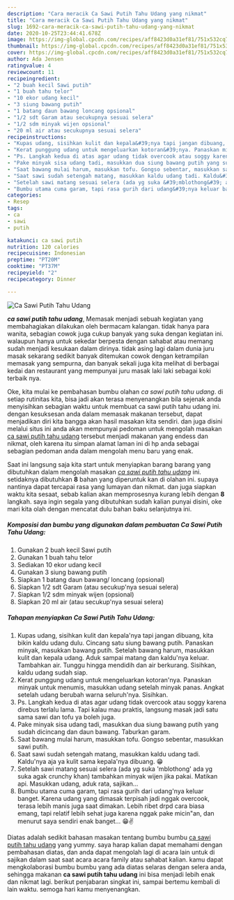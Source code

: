 ```yaml
---
description: "Cara meracik Ca Sawi Putih Tahu Udang yang nikmat"
title: "Cara meracik Ca Sawi Putih Tahu Udang yang nikmat"
slug: 1692-cara-meracik-ca-sawi-putih-tahu-udang-yang-nikmat
date: 2020-10-25T23:44:41.678Z
image: https://img-global.cpcdn.com/recipes/aff8423d0a31ef81/751x532cq70/ca-sawi-putih-tahu-udang-foto-resep-utama.jpg
thumbnail: https://img-global.cpcdn.com/recipes/aff8423d0a31ef81/751x532cq70/ca-sawi-putih-tahu-udang-foto-resep-utama.jpg
cover: https://img-global.cpcdn.com/recipes/aff8423d0a31ef81/751x532cq70/ca-sawi-putih-tahu-udang-foto-resep-utama.jpg
author: Ada Jensen
ratingvalue: 4
reviewcount: 11
recipeingredient:
- "2 buah kecil Sawi putih"
- "1 buah tahu telor"
- "10 ekor udang kecil"
- "3 siung bawang putih"
- "1 batang daun bawang loncang opsional"
- "1/2 sdt Garam atau secukupnya sesuai selera"
- "1/2 sdm minyak wijen opsional"
- "20 ml air atau secukupnya sesuai selera"
recipeinstructions:
- "Kupas udang, sisihkan kulit dan kepala&#39;nya tapi jangan dibuang, kita bikin kaldu udang dulu. Cincang satu siung bawang putih. Panaskan minyak, masukkan bawang putih. Setelah bawang harum, masukkan kulit dan kepala udang. Aduk sampai matang dan kaldu&#39;nya keluar. Tambahkan air. Tunggu hingga mendidih dan air berkurang. Sisihkan, kaldu udang sudah siap."
- "Kerat punggung udang untuk mengeluarkan kotoran&#39;nya. Panaskan minyak untuk menumis, masukkan udang setelah minyak panas. Angkat setelah udang berubah warna seluruh&#39;nya. Sisihkan."
- "Ps. Langkah kedua di atas agar udang tidak overcook atau soggy karena direbus terlalu lama. Tapi kalau mau praktis, langsung masak jadi satu sama sawi dan tofu ya boleh juga."
- "Pake minyak sisa udang tadi, masukkan dua siung bawang putih yang sudah dicincang dan daun bawang. Taburkan garam."
- "Saat bawang mulai harum, masukkan tofu. Gongso sebentar, masukkan sawi putih."
- "Saat sawi sudah setengah matang, masukkan kaldu udang tadi. Kaldu&#39;nya aja ya kulit sama kepala&#39;nya dibuang. 😁"
- "Setelah sawi matang sesuai selera (ada yg suka &#39;mblothong&#39; ada yg suka agak crunchy khan) tambahkan minyak wijen jika pakai. Matikan api. Masukkan udang, aduk rata, sajikan..."
- "Bumbu utama cuma garam, tapi rasa gurih dari udang&#39;nya keluar banget. Karena udang yang dimasak terpisah jadi nggak overcook, terasa lebih manis juga saat dimakan. Lebih ribet drpd cara biasa emang, tapi relatif lebih sehat juga karena nggak pake micin&#34;an, dan menurut saya sendiri enak banget... 😁✌️"
categories:
- Resep
tags:
- ca
- sawi
- putih

katakunci: ca sawi putih 
nutrition: 120 calories
recipecuisine: Indonesian
preptime: "PT20M"
cooktime: "PT37M"
recipeyield: "2"
recipecategory: Dinner

---
```



![Ca Sawi Putih Tahu Udang](https://img-global.cpcdn.com/recipes/aff8423d0a31ef81/751x532cq70/ca-sawi-putih-tahu-udang-foto-resep-utama.jpg)

<b><i>ca sawi putih tahu udang</i></b>, Memasak menjadi sebuah kegiatan yang membahagiakan dilakukan oleh bermacam kalangan. tidak hanya para wanita, sebagian cowok juga cukup banyak yang suka dengan kegiatan ini. walaupun hanya untuk sekedar berpesta dengan sahabat atau memang sudah menjadi kesukaan dalam dirinya. tidak asing lagi dalam dunia juru masak sekarang sedikit banyak ditemukan cowok dengan ketrampilan memasak yang sempurna, dan banyak sekali juga kita melihat di berbagai kedai dan restaurant yang mempunyai juru masak laki laki sebagai koki terbaik nya.



Oke, kita mulai ke pembahasan bumbu olahan <i>ca sawi putih tahu udang</i>. di setiap rutinitas kita, bisa jadi akan terasa menyenangkan bila sejenak anda menyisihkan sebagian waktu untuk membuat ca sawi putih tahu udang ini. dengan kesuksesan anda dalam memasak makanan tersebut, dapat menjadikan diri kita bangga akan hasil masakan kita sendiri. dan juga disini melalui situs ini anda akan mempunyai pedoman untuk mengolah masakan <u>ca sawi putih tahu udang</u> tersebut menjadi makanan yang endess dan nikmat, oleh karena itu simpan alamat laman ini di hp anda sebagai sebagian pedoman anda dalam mengolah menu baru yang enak.


Saat ini langsung saja kita start untuk menyiapkan barang barang yang dibutuhkan dalam mengolah masakan <u><i>ca sawi putih tahu udang</i></u> ini. setidaknya dibutuhkan <b>8</b> bahan yang diperuntuk kan di olahan ini. supaya nantinya dapat tercapai rasa yang lumayan dan nikmat. dan juga siapkan waktu kita sesaat, sebab kalian akan memprosesnya kurang lebih dengan <b>8</b> langkah. saya ingin segala yang dibutuhkan sudah kalian punyai disini, oke mari kita olah dengan mencatat dulu bahan baku selanjutnya ini.

<!--inarticleads1-->

##### Komposisi dan bumbu yang digunakan dalam pembuatan Ca Sawi Putih Tahu Udang:

1. Gunakan 2 buah kecil Sawi putih
1. Gunakan 1 buah tahu telor
1. Sediakan 10 ekor udang kecil
1. Gunakan 3 siung bawang putih
1. Siapkan 1 batang daun bawang/ loncang (opsional)
1. Siapkan 1/2 sdt Garam (atau secukup&#39;nya sesuai selera)
1. Siapkan 1/2 sdm minyak wijen (opsional)
1. Siapkan 20 ml air (atau secukup&#39;nya sesuai selera)




<!--inarticleads2-->

##### Tahapan menyiapkan Ca Sawi Putih Tahu Udang:

1. Kupas udang, sisihkan kulit dan kepala&#39;nya tapi jangan dibuang, kita bikin kaldu udang dulu. Cincang satu siung bawang putih. Panaskan minyak, masukkan bawang putih. Setelah bawang harum, masukkan kulit dan kepala udang. Aduk sampai matang dan kaldu&#39;nya keluar. Tambahkan air. Tunggu hingga mendidih dan air berkurang. Sisihkan, kaldu udang sudah siap.
1. Kerat punggung udang untuk mengeluarkan kotoran&#39;nya. Panaskan minyak untuk menumis, masukkan udang setelah minyak panas. Angkat setelah udang berubah warna seluruh&#39;nya. Sisihkan.
1. Ps. Langkah kedua di atas agar udang tidak overcook atau soggy karena direbus terlalu lama. Tapi kalau mau praktis, langsung masak jadi satu sama sawi dan tofu ya boleh juga.
1. Pake minyak sisa udang tadi, masukkan dua siung bawang putih yang sudah dicincang dan daun bawang. Taburkan garam.
1. Saat bawang mulai harum, masukkan tofu. Gongso sebentar, masukkan sawi putih.
1. Saat sawi sudah setengah matang, masukkan kaldu udang tadi. Kaldu&#39;nya aja ya kulit sama kepala&#39;nya dibuang. 😁
1. Setelah sawi matang sesuai selera (ada yg suka &#39;mblothong&#39; ada yg suka agak crunchy khan) tambahkan minyak wijen jika pakai. Matikan api. Masukkan udang, aduk rata, sajikan...
1. Bumbu utama cuma garam, tapi rasa gurih dari udang&#39;nya keluar banget. Karena udang yang dimasak terpisah jadi nggak overcook, terasa lebih manis juga saat dimakan. Lebih ribet drpd cara biasa emang, tapi relatif lebih sehat juga karena nggak pake micin&#34;an, dan menurut saya sendiri enak banget... 😁✌️




Diatas adalah sedikit bahasan masakan tentang bumbu bumbu <u>ca sawi putih tahu udang</u> yang yummy. saya harap kalian dapat memahami dengan pembahasan diatas, dan anda dapat mengolah lagi di acara lain untuk di sajikan dalam saat saat acara acara family atau sahabat kalian. kamu dapat mengkolaborasi bumbu bumbu yang ada diatas selaras dengan selera anda, sehingga makanan <b>ca sawi putih tahu udang</b> ini bisa menjadi lebih enak dan nikmat lagi. berikut penjabaran singkat ini, sampai bertemu kembali di lain waktu. semoga hari kamu menyenangkan.
